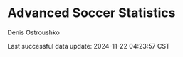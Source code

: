 # Advanced Soccer Statistics
Denis Ostroushko

<!-- gfm -->

Last successful data update: 2024-11-22 04:23:57 CST
